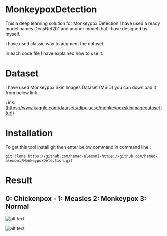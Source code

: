 # MonkeypoxDetection
This a deep learning solution for Monkeypox Detection I have used a ready model names DensNet201 and anoher model that I have designed by myself.

I have used classic way to augment the dataset.

In each code file I have explained how to use it.


# Dataset
I have used Monkeypox Skin Images Dataset (MSID) you can download it from below link.

Link: [https://www.kaggle.com/datasets/dipuiucse/monkeypoxskinimagedataset](url)

# Installation

To get this tool install git then enter below command in command line : 
```
git clone https://github.com/hamed-alemoni/https://github.com/hamed-alemoni/MonkeypoxDetection.git
```

# Result 

## 0: Chickenpox - 1: Measles 2: Monkeypox 3: Normal

![alt text](https://github.com/hamed-alemoni/Monkeypox_detection/blob/main/results/confusion_matrix_densnet.png)

![alt text](https://github.com/hamed-alemoni/Monkeypox_detection/blob/main/results/confusion_matrix_mine.png)

